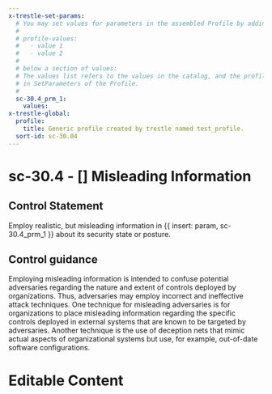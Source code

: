 ```yaml
---
x-trestle-set-params:
  # You may set values for parameters in the assembled Profile by adding
  #
  # profile-values:
  #   - value 1
  #   - value 2
  #
  # below a section of values:
  # The values list refers to the values in the catalog, and the profile-values represent values
  # in SetParameters of the Profile.
  #
  sc-30.4_prm_1:
    values:
x-trestle-global:
  profile:
    title: Generic profile created by trestle named test_profile.
  sort-id: sc-30.04
---
```


# sc-30.4 - \[\] Misleading Information

## Control Statement

Employ realistic, but misleading information in {{ insert: param, sc-30.4_prm_1 }} about its security state or posture.

## Control guidance

Employing misleading information is intended to confuse potential adversaries regarding the nature and extent of controls deployed by organizations. Thus, adversaries may employ incorrect and ineffective attack techniques. One technique for misleading adversaries is for organizations to place misleading information regarding the specific controls deployed in external systems that are known to be targeted by adversaries. Another technique is the use of deception nets that mimic actual aspects of organizational systems but use, for example, out-of-date software configurations.

# Editable Content

<!-- Make additions and edits below -->
<!-- The above represents the contents of the control as received by the profile, prior to additions. -->
<!-- If the profile makes additions to the control, they will appear below. -->
<!-- The above markdown may not be edited but you may edit the content below, and/or introduce new additions to be made by the profile. -->
<!-- If there is a yaml header at the top, parameter values may be edited. Use --set-parameters to incorporate the changes during assembly. -->
<!-- The content here will then replace what is in the profile for this control, after running profile-assemble. -->
<!-- The current profile has no added parts for this control, but you may add new ones here. -->
<!-- Each addition must have a heading either of the form ## Control my_addition_name -->
<!-- or ## Part a. (where the a. refers to one of the control statement labels.) -->
<!-- "## Control" parts are new parts added after the statement part. -->
<!-- "## Part" parts are new parts added into the top-level statement part with that label. -->
<!-- Subparts may be added with nested hash levels of the form ### My Subpart Name -->
<!-- underneath the parent ## Control or ## Part being added -->
<!-- See https://ibm.github.io/compliance-trestle/tutorials/ssp_profile_catalog_authoring/ssp_profile_catalog_authoring for guidance. -->
